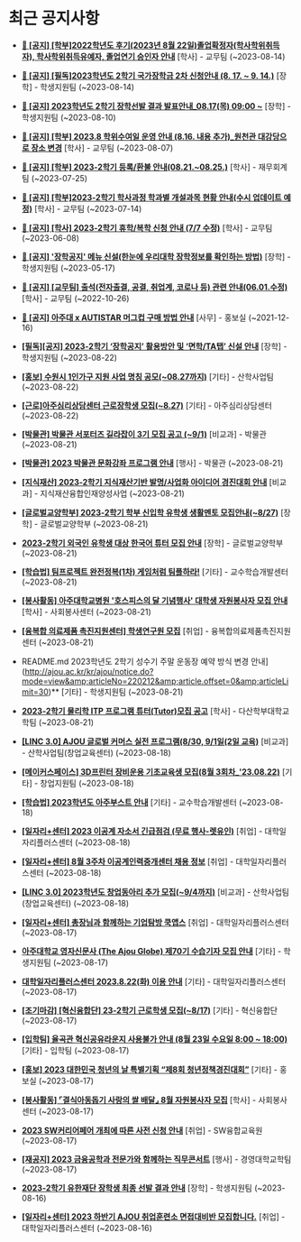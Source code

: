 # 최근 공지사항

* **[📌 [공지] [학부]2022학년도 후기(2023년 8월 22일)졸업확정자(학사학위취득자), 학사학위취득유예자, 졸업연기 승인자 안내](http://ajou.ac.kr/kr/ajou/notice.do?mode=view&amp;articleNo=220071&amp;article.offset=0&amp;articleLimit=30)**
 [학사] - 교무팀 (~2023-08-14)

* **[📌 [공지] [필독]2023학년도 2학기 국가장학금 2차 신청안내 (8. 17. ~ 9. 14.)](http://ajou.ac.kr/kr/ajou/notice.do?mode=view&amp;articleNo=220054&amp;article.offset=0&amp;articleLimit=30)**
 [장학] - 학생지원팀 (~2023-08-14)

* **[📌 [공지] 2023학년도 2학기 장학선발 결과 발표안내_08.17(목) 09:00 ~](http://ajou.ac.kr/kr/ajou/notice.do?mode=view&amp;articleNo=219971&amp;article.offset=0&amp;articleLimit=30)**
 [장학] - 학생지원팀 (~2023-08-10)

* **[📌 [공지] [학부] 2023.8 학위수여일 운영 안내 (8.16. 내용 추가)_원천관 대강당으로 장소 변경](http://ajou.ac.kr/kr/ajou/notice.do?mode=view&amp;articleNo=219847&amp;article.offset=0&amp;articleLimit=30)**
 [학사] - 교무팀 (~2023-08-07)

* **[📌 [공지] [학부] 2023-2학기 등록/환불 안내(08.21.~08.25.)](http://ajou.ac.kr/kr/ajou/notice.do?mode=view&amp;articleNo=219379&amp;article.offset=0&amp;articleLimit=30)**
 [학사] - 재무회계팀 (~2023-07-25)

* **[📌 [공지] [학부]2023-2학기 학사과정 학과별 개설과목 현황 안내(수시 업데이트 예정)](http://ajou.ac.kr/kr/ajou/notice.do?mode=view&amp;articleNo=219065&amp;article.offset=0&amp;articleLimit=30)**
 [학사] - 교무팀 (~2023-07-14)

* **[📌 [공지] [학사] 2023-2학기 휴학/복학 신청 안내 (7/7 수정)](http://ajou.ac.kr/kr/ajou/notice.do?mode=view&amp;articleNo=215587&amp;article.offset=0&amp;articleLimit=30)**
 [학사] - 교무팀 (~2023-06-08)

* **[📌 [공지] &#x27;장학공지&#x27; 메뉴 신설(한눈에 우리대학 장학정보를 확인하는 방법)](http://ajou.ac.kr/kr/ajou/notice.do?mode=view&amp;articleNo=214764&amp;article.offset=0&amp;articleLimit=30)**
 [장학] - 학생지원팀 (~2023-05-17)

* **[📌 [공지] [교무팀] 출석(전자출결, 공결, 취업계, 코로나 등) 관련 안내(06.01.수정)](http://ajou.ac.kr/kr/ajou/notice.do?mode=view&amp;articleNo=205552&amp;article.offset=0&amp;articleLimit=30)**
 [학사] - 교무팀 (~2022-10-26)

* **[📌 [공지] 아주대 x AUTISTAR 머그컵 구매 방법 안내](http://ajou.ac.kr/kr/ajou/notice.do?mode=view&amp;articleNo=147976&amp;article.offset=0&amp;articleLimit=30)**
 [사무] - 홍보실 (~2021-12-16)

* **[[필독][공지] 2023-2학기 ‘장학공지’ 활용방안 및 ‘면학/TA탭’ 신설 안내](http://ajou.ac.kr/kr/ajou/notice.do?mode=view&amp;articleNo=220288&amp;article.offset=0&amp;articleLimit=30)**
 [장학] - 학생지원팀 (~2023-08-22)

* **[[홍보] 수원시 1인가구 지원 사업 명칭 공모(~08.27까지)](http://ajou.ac.kr/kr/ajou/notice.do?mode=view&amp;articleNo=220285&amp;article.offset=0&amp;articleLimit=30)**
 [기타] - 산학사업팀 (~2023-08-22)

* **[[근로]아주심리상담센터 근로장학생 모집(~8.27)](http://ajou.ac.kr/kr/ajou/notice.do?mode=view&amp;articleNo=220259&amp;article.offset=0&amp;articleLimit=30)**
 [기타] - 아주심리상담센터 (~2023-08-22)

* **[[박물관] 박물관 서포터즈 길라잡이 3기 모집 공고 (~9/1)](http://ajou.ac.kr/kr/ajou/notice.do?mode=view&amp;articleNo=220241&amp;article.offset=0&amp;articleLimit=30)**
 [비교과] - 박물관 (~2023-08-21)

* **[[박물관] 2023 박물관 문화강좌 프로그램 안내](http://ajou.ac.kr/kr/ajou/notice.do?mode=view&amp;articleNo=220238&amp;article.offset=0&amp;articleLimit=30)**
 [행사] - 박물관 (~2023-08-21)

* **[[지식재산] 2023-2학기 지식재산기반 발명/사업화 아이디어 경진대회 안내](http://ajou.ac.kr/kr/ajou/notice.do?mode=view&amp;articleNo=220237&amp;article.offset=0&amp;articleLimit=30)**
 [비교과] - 지식재산융합인재양성사업 (~2023-08-21)

* **[[글로벌교양학부] 2023-2학기 학부 신입학 유학생 생활멘토 모집안내(~8/27)](http://ajou.ac.kr/kr/ajou/notice.do?mode=view&amp;articleNo=220236&amp;article.offset=0&amp;articleLimit=30)**
 [장학] - 글로벌교양학부 (~2023-08-21)

* **[2023-2학기 외국인 유학생 대상 한국어 튜터 모집 안내](http://ajou.ac.kr/kr/ajou/notice.do?mode=view&amp;articleNo=220227&amp;article.offset=0&amp;articleLimit=30)**
 [장학] - 글로벌교양학부 (~2023-08-21)

* **[[학습법] 팀프로젝트 완전정복(1차) 게임처럼 팀플하라!](http://ajou.ac.kr/kr/ajou/notice.do?mode=view&amp;articleNo=220225&amp;article.offset=0&amp;articleLimit=30)**
 [기타] - 교수학습개발센터 (~2023-08-21)

* **[[봉사활동] 아주대학교병원 &#x27;호스피스의 달 기념행사&#x27; 대학생 자원봉사자 모집 안내](http://ajou.ac.kr/kr/ajou/notice.do?mode=view&amp;articleNo=220220&amp;article.offset=0&amp;articleLimit=30)**
 [학사] - 사회봉사센터 (~2023-08-21)

* **[[융복합 의료제품 촉진지원센터] 학생연구원 모집](http://ajou.ac.kr/kr/ajou/notice.do?mode=view&amp;articleNo=220214&amp;article.offset=0&amp;articleLimit=30)**
 [취업] - 융복합의료제품촉진지원센터 (~2023-08-21)

* README.md 2023학년도 2학기 성수기 주말 운동장 예약 방식 변경 안내](http://ajou.ac.kr/kr/ajou/notice.do?mode=view&amp;articleNo=220212&amp;article.offset=0&amp;articleLimit=30)**
 [기타] - 학생지원팀 (~2023-08-21)

* **[2023-2학기 물리학 ITP 프로그램 튜터(Tutor)모집 공고](http://ajou.ac.kr/kr/ajou/notice.do?mode=view&amp;articleNo=220207&amp;article.offset=0&amp;articleLimit=30)**
 [학사] - 다산학부대학교학팀 (~2023-08-21)

* **[[LINC 3.0] AJOU 글로벌 커머스 실전 프로그램(8/30, 9/1일(2일 교육)](http://ajou.ac.kr/kr/ajou/notice.do?mode=view&amp;articleNo=220193&amp;article.offset=0&amp;articleLimit=30)**
 [비교과] - 산학사업팀(창업교육센터) (~2023-08-18)

* **[[메이커스페이스] 3D프린터 장비운용 기초교육생 모집(8월 3회차_&#x27;23.08.22)](http://ajou.ac.kr/kr/ajou/notice.do?mode=view&amp;articleNo=220190&amp;article.offset=0&amp;articleLimit=30)**
 [기타] - 창업지원팀 (~2023-08-18)

* **[[학습법] 2023학년도 아주부스트 안내](http://ajou.ac.kr/kr/ajou/notice.do?mode=view&amp;articleNo=220188&amp;article.offset=0&amp;articleLimit=30)**
 [기타] - 교수학습개발센터 (~2023-08-18)

* **[[일자리+센터] 2023 이공계 자소서 긴급점검 (무료 행사-렛유인)](http://ajou.ac.kr/kr/ajou/notice.do?mode=view&amp;articleNo=220177&amp;article.offset=0&amp;articleLimit=30)**
 [취업] - 대학일자리플러스센터 (~2023-08-18)

* **[[일자리+센터] 8월 3주차 이공계인력중개센터 채용 정보](http://ajou.ac.kr/kr/ajou/notice.do?mode=view&amp;articleNo=220176&amp;article.offset=0&amp;articleLimit=30)**
 [취업] - 대학일자리플러스센터 (~2023-08-18)

* **[[LINC 3.0] 2023학년도 창업동아리 추가 모집(~9/4까지)](http://ajou.ac.kr/kr/ajou/notice.do?mode=view&amp;articleNo=220175&amp;article.offset=0&amp;articleLimit=30)**
 [비교과] - 산학사업팀(창업교육센터) (~2023-08-18)

* **[[일자리+센터] 총장님과 함께하는 기업탐방 쿡앱스](http://ajou.ac.kr/kr/ajou/notice.do?mode=view&amp;articleNo=220170&amp;article.offset=0&amp;articleLimit=30)**
 [취업] - 대학일자리플러스센터 (~2023-08-17)

* **[아주대학교 영자신문사 (The Ajou Globe) 제70기 수습기자 모집 안내](http://ajou.ac.kr/kr/ajou/notice.do?mode=view&amp;articleNo=220166&amp;article.offset=0&amp;articleLimit=30)**
 [기타] - 학생지원팀 (~2023-08-17)

* **[대학일자리플러스센터 2023.8.22(화) 이용 안내](http://ajou.ac.kr/kr/ajou/notice.do?mode=view&amp;articleNo=220164&amp;article.offset=0&amp;articleLimit=30)**
 [기타] - 대학일자리플러스센터 (~2023-08-17)

* **[[조기마감] [혁신융합단] 23-2학기 근로학생 모집(~8/17)](http://ajou.ac.kr/kr/ajou/notice.do?mode=view&amp;articleNo=220163&amp;article.offset=0&amp;articleLimit=30)**
 [기타] - 혁신융합단 (~2023-08-17)

* **[[입학팀] 율곡관 혁신공유라운지 사용불가 안내 (8월 23일 수요일 8:00 ~ 18:00)](http://ajou.ac.kr/kr/ajou/notice.do?mode=view&amp;articleNo=220161&amp;article.offset=0&amp;articleLimit=30)**
 [기타] - 입학팀 (~2023-08-17)

* **[[홍보] 2023 대한민국 청년의 날 특별기획 “제8회 청년정책경진대회”](http://ajou.ac.kr/kr/ajou/notice.do?mode=view&amp;articleNo=220154&amp;article.offset=0&amp;articleLimit=30)**
 [기타] - 홍보실 (~2023-08-17)

* **[[봉사활동] ⌜결식아동돕기 사랑의 쌀 배달⌟ 8월 자원봉사자 모집](http://ajou.ac.kr/kr/ajou/notice.do?mode=view&amp;articleNo=220151&amp;article.offset=0&amp;articleLimit=30)**
 [학사] - 사회봉사센터 (~2023-08-17)

* **[2023 SW커리어페어 개최에 따른 사전 신청 안내](http://ajou.ac.kr/kr/ajou/notice.do?mode=view&amp;articleNo=220145&amp;article.offset=0&amp;articleLimit=30)**
 [취업] - SW융합교육원 (~2023-08-17)

* **[[재공지] 2023 금융공학과 전문가와 함께하는 직무콘서트](http://ajou.ac.kr/kr/ajou/notice.do?mode=view&amp;articleNo=220138&amp;article.offset=0&amp;articleLimit=30)**
 [행사] - 경영대학교학팀 (~2023-08-17)

* **[2023-2학기 유한재단 장학생 최종 선발 결과 안내](http://ajou.ac.kr/kr/ajou/notice.do?mode=view&amp;articleNo=220131&amp;article.offset=0&amp;articleLimit=30)**
 [장학] - 학생지원팀 (~2023-08-16)

* **[[일자리+센터] 2023 하반기 AJOU 취업훈련소 면접대비반 모집합니다.](http://ajou.ac.kr/kr/ajou/notice.do?mode=view&amp;articleNo=220120&amp;article.offset=0&amp;articleLimit=30)**
 [취업] - 대학일자리플러스센터 (~2023-08-16)
